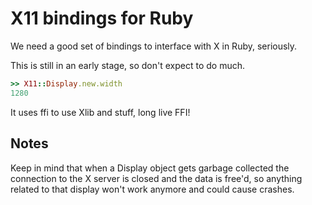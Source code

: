 X11 bindings for Ruby
=====================

We need a good set of bindings to interface with X in Ruby, seriously.

This is still in an early stage, so don't expect to do much.

```ruby
>> X11::Display.new.width
1280
```

It uses ffi to use Xlib and stuff, long live FFI!

Notes
-----

Keep in mind that when a Display object gets garbage collected the connection to the X server
is closed and the data is free'd, so anything related to that display won't work anymore and
could cause crashes.
